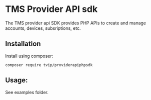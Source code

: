 # TMS Provider API sdk
The TMS provider api SDK provides PHP APIs to create and manage accounts, devices, subsriptions, etc. 

## Installation
Install using composer:

`composer require tvip/providerapiphpsdk`

## Usage:

See examples folder.